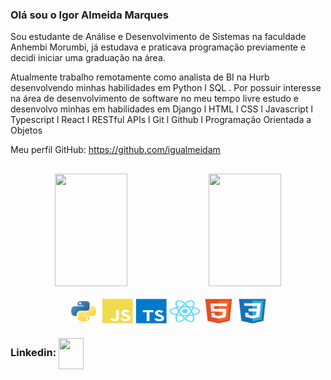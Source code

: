 ### Olá sou o Igor Almeida Marques

Sou estudante de Análise e Desenvolvimento de Sistemas na faculdade Anhembi Morumbi, já estudava e praticava programação previamente e decidi iniciar uma graduação na área.

Atualmente trabalho remotamente como analista de BI na Hurb desenvolvendo minhas habilidades em Python l SQL . Por possuir interesse na área de desenvolvimento de software no meu tempo livre estudo e desenvolvo minhas em habilidades em Django l HTML l CSS l Javascript l Typescript l React l RESTful APIs l Git l Github l Programação Orientada a Objetos

Meu perfil GitHub: https://github.com/igualmeidam



##

<div align="center">
  <img width="48%" height="180em" src="https://github-readme-stats.vercel.app/api?username=igualmeidam&show_icons=true&theme=tokyonight&include_all_commits=true&count_private=true">
  <img width="48%" height="180em" src="https://github-readme-stats.vercel.app/api/top-langs/?username=igualmeidam&layout=compact&langs_count=7&theme=tokyonight"
  </div>

<div style="display: inline_block"><br>
  <img align="center" alt="python" height="40" width="50" src="https://raw.githubusercontent.com/devicons/devicon/master/icons/python/python-original.svg">
  <img align="center" alt="js" height="40" width="50" src="https://raw.githubusercontent.com/devicons/devicon/master/icons/javascript/javascript-plain.svg">
  <img align="center" alt="ts" height="40" width="50" src="https://raw.githubusercontent.com/devicons/devicon/master/icons/typescript/typescript-plain.svg">
  <img align="center" alt="react" height="40" width="50" src="https://raw.githubusercontent.com/devicons/devicon/master/icons/react/react-original.svg">
  <img align="center" alt="HTML" height="40" width="50" src="https://raw.githubusercontent.com/devicons/devicon/master/icons/html5/html5-original.svg">
  <img align="center" alt="CSS" height="40" width="50" src="https://raw.githubusercontent.com/devicons/devicon/master/icons/css3/css3-original.svg">
</div>

<h3 align="left">
  Linkedin:
  <a href="https://www.linkedin.com/in/igualmeidam/" target="_blank">
    <img align="center" src="https://cdn.jsdelivr.net/gh/devicons/devicon/icons/linkedin/linkedin-original.svg" width="40" height="50">
  </a>      
</h3>




  
  




